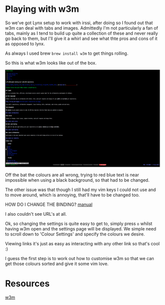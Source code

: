 Playing with w3m
================

So we've got Lynx setup to work with irssi, after doing so I found out
that w3m can deal with tabs and images. Admittedly I'm not particularly
a fan of tabs, mainly as I tend to build up quite a collection of these
and never really go back to them, but I'll give it a whirl and see what
thte pros and cons of it as opposed to lynx.

As always I used brew `brew install w3m` to get things rolling.

So this is what w3m looks like out of the box.

![default setup](https://github.com/baphled/dotfile-diaries/raw/master/screenshots/w3m-default.png)

Off the bat the colours are all wrong, trying to red blue text is near
impossible when using a black background, so that had to be changed.

The other issue was that though I still had my vim keys I could not use
<C-B> and <C-F> to move around, which is annoying, that'll have to be
changed too.

HOW DO I CHANGE THE BINDING?
[manual](http://w3m.sourceforge.net/MANUAL)

I also couldn't see URL's at all.

Ok, so changing the settings is quite easy to get to, simply press `o`
whilst having w3m open and the settings page will be displayed. We
simple need to scroll down to 'Colour Settings' and specify the colours we desire.

Viewing links it's just as easy as interacting with any other link so
that's cool :)

I guess the first step is to work out how to customise w3m so that we
can get those colours sorted and give it some vim love.


Resources
=========

[w3m](http://w3m.sourceforge.net/)

